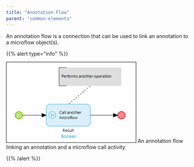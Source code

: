 ```yaml
---
title: "Annotation Flow"
parent: "common-elements"
---
```



An annotation flow is a connection that can be used to link an annotation to a microflow object(s).

{{% alert type="info" %}}

![](attachments/819203/918062.png)
An annotation flow linking an annotation and a microflow call activity

{{% /alert %}}
